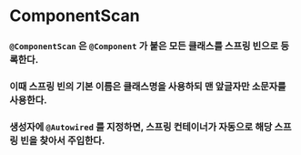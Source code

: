 # ComponentScan

###  `@ComponentScan` 은 `@Component` 가 붙은 모든 클래스를 스프링 빈으로 등록한다. 
###  이때 스프링 빈의 기본 이름은 클래스명을 사용하되 맨 앞글자만 소문자를 사용한다.

### 생성자에 `@Autowired` 를 지정하면, 스프링 컨테이너가 자동으로 해당 스프링 빈을 찾아서 주입한다.